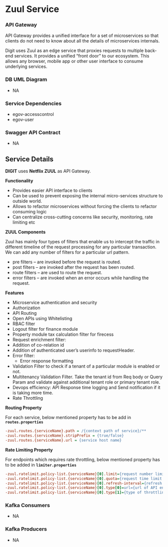# Zuul Service

### API Gateway

API Gateway provides a unified interface for a set of microservices so that clients do not need to know about all the
details of microservices internals.

Digit uses Zuul as an edge service that proxies requests to multiple back-end services. It provides a unified “front
door” to our ecosystem. This allows any browser, mobile app or other user interface to consume underlying services.

### DB UML Diagram

- NA

### Service Dependencies

- egov-accesscontrol
- egov-user

### Swagger API Contract

- NA

## Service Details

**DIGIT** uses **Netflix ZUUL** as API Gateway.

**Functionality**

- Provides easier API interface to clients
- Can be used to prevent exposing the internal micro-services structure to outside world.
- Allows to refactor microservices without forcing the clients to refactor consuming logic
- Can centralize cross-cutting concerns like security, monitoring, rate limiting etc

**ZUUL Components**

Zuul has mainly four types of filters that enable us to intercept the traffic in different timeline of the request
processing for any particular transaction. We can add any number of filters for a particular url pattern.

- pre filters – are invoked before the request is routed.
- post filters – are invoked after the request has been routed.
- route filters – are used to route the request.
- error filters – are invoked when an error occurs while handling the request.

**Features**

- Microservice authentication and security
- Authorization
- API Routing
- Open APIs using Whitelisting
- RBAC filter
- Logout filter for finance module
- Property module tax calculation filter for firecess
- Request enrichment filter:
- Addition of co-relation id
- Addition of authenticated user’s userinfo to requestHeader.
- Error filter:
    - Error response formatting
- Validation Filter to check if a tenant of a particular module is enabled or not.
- Multitenancy Validation Filter. Take the tenant id from Req body or Query Param and validate against additional tenant
  role or primary tenant role.
- Devops efficiency: API Response time logging and Send notification if it is taking more time.
- Rate Throttling

**Routing Property**

For each service, below mentioned property has to be add in **`routes.properties`**

```ini
-zuul.routes.{serviceName}.path = /{context path of service}/**
-zuul.routes.{serviceName}.stripPrefix = {true/false}
-zuul.routes.{serviceName}.url = {service host name}
```

**Rate Limiting Property**

For endpoints which requires rate throttling, below mentioned property has to be added in **`limiter.properties`**

```ini
-zuul.ratelimit.policy-list.{serviceName}[0].limit={request number limit per refresh interval window}
-zuul.ratelimit.policy-list.{serviceName}[0].quota={request time limit per refresh interval window (in seconds)}
-zuul.ratelimit.policy-list.{serviceName}[0].refresh-interval={refresh interval in seconds}
-zuul.ratelimit.policy-list.{serviceName}[0].type[0]=url={url of API endpoint}
-zuul.ratelimit.policy-list.{serviceName}[0].type[1]={type of throttling eg: user, origin etc.}
```

### Kafka Consumers

- NA

### Kafka Producers

- NA
